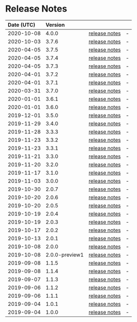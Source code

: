 # Release Notes

| Date (UTC) | Version |  |  |
| :-- | :-- | :--: | :-- |
| 2020-10-08 | 4.0.0 | [release notes](v4.0.0/README.md) | - |
| 2020-10-03 | 3.7.6 | [release notes](v3.7.6/README.md) | - |
| 2020-04-05 | 3.7.5 | [release notes](v3.7.5/README.md) | - |
| 2020-04-05 | 3.7.4 | [release notes](v3.7.4/README.md) | - |
| 2020-04-05 | 3.7.3 | [release notes](v3.7.3/README.md) | - |
| 2020-04-01 | 3.7.2 | [release notes](v3.7.2/README.md) | - |
| 2020-04-01 | 3.7.1 | [release notes](v3.7.1/README.md) | - |
| 2020-03-31 | 3.7.0 | [release notes](v3.7.0/README.md) | - |
| 2020-01-01 | 3.6.1 | [release notes](v3.6.1/README.md) | - |
| 2020-01-01 | 3.6.0 | [release notes](v3.6.0/README.md) | - |
| 2019-12-01 | 3.5.0 | [release notes](v3.5.0/README.md) | - |
| 2019-11-29 | 3.4.0 | [release notes](v3.4.0/README.md) | - |
| 2019-11-28 | 3.3.3 | [release notes](v3.3.3/README.md) | - |
| 2019-11-23 | 3.3.2 | [release notes](v3.3.2/README.md) | - |
| 2019-11-23 | 3.3.1 | [release notes](v3.3.1/README.md) | - |
| 2019-11-21 | 3.3.0 | [release notes](v3.3.0/README.md) | - |
| 2019-11-20 | 3.2.0 | [release notes](v3.2.0/README.md) | - |
| 2019-11-17 | 3.1.0 | [release notes](v3.1.0/README.md) | - |
| 2019-11-03 | 3.0.0 | [release notes](v3.0.0/README.md) | - |
| 2019-10-30 | 2.0.7 | [release notes](v2.0.7/README.md) | - |
| 2019-10-20 | 2.0.6 | [release notes](v2.0.6/README.md) | - |
| 2019-10-20 | 2.0.5 | [release notes](v2.0.5/README.md) | - |
| 2019-10-19 | 2.0.4 | [release notes](v2.0.4/README.md) | - |
| 2019-10-19 | 2.0.3 | [release notes](v2.0.3/README.md) | - |
| 2019-10-17 | 2.0.2 | [release notes](v2.0.2/README.md) | - |
| 2019-10-13 | 2.0.1 | [release notes](v2.0.1/README.md) | - |
| 2019-10-08 | 2.0.0 | [release notes](v2.0.0/README.md) | - |
| 2019-10-08 | 2.0.0-preview1 | [release notes](v2.0.0-preview1/README.md) | - |
| 2019-09-08 | 1.1.5 | [release notes](v1.1.5/README.md) | - |
| 2019-09-08 | 1.1.4 | [release notes](v1.1.4/README.md) | - |
| 2019-09-07 | 1.1.3 | [release notes](v1.1.3/README.md) | - |
| 2019-09-06 | 1.1.2 | [release notes](v1.1.2/README.md) | - |
| 2019-09-06 | 1.1.1 | [release notes](v1.1.1/README.md) | - |
| 2019-09-04 | 1.0.1 | [release notes](v1.0.1/README.md) | - |
| 2019-09-04 | 1.0.0 | [release notes](v1.0.0/README.md) | - |

